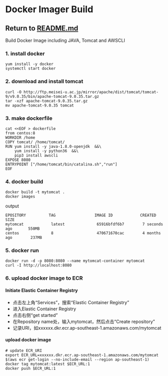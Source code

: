 # Docker Imager Build

## Return to [README.md](README.md)

Build Docker Image including JAVA, Tomcat and AWSCLI

### 1. install docker
```
yum install -y docker
systemctl start docker
```
### 2. download and install tomcat
```
curl -O http://ftp.meisei-u.ac.jp/mirror/apache/dist/tomcat/tomcat-9/v9.0.35/bin/apache-tomcat-9.0.35.tar.gz
tar -xzf apache-tomcat-9.0.35.tar.gz
mv apache-tomcat-9.0.35 tomcat
```
### 3. make dockerfile
```
cat <<EOF > dockerfile
from centos:8
WORKDIR /home
COPY tomcat/ /home/tomcat/
RUN yum install -y java-1.8.0-openjdk  &&\
    yum install -y python36  &&\
    pip3 install awscli
EXPOSE 8080
ENTRYPOINT ["/home/tomcat/bin/catalina.sh","run"]
EOF
```
### 4. docker build
```
docker build -t mytomcat .
docker images
```
output
```
EPOSITORY          TAG                 IMAGE ID            CREATED             SIZE
mytomcat            latest              65916bfdf6b7        7 seconds ago       550MB
centos              8                   470671670cac        4 months ago        237MB
```
### 5. docker run
```
docker run -d -p 8080:8080 --name mytomcat-container mytomcat
curl -I http://localhost:8080
```
### 6. upload docker image to ECR

#### Initiate Elastic Container Registry
- 点击左上角“Services”，搜索“Elastic Container Registry”
- 进入Elastic Container Registry
- 点击右侧“get started”
- 在Repository name处，输入mytomcat，然后点击“Create repository”
- 记录URI，如xxxxxx.dkr.ecr.ap-southeast-1.amazonaws.com/mytomcat

#### upload docker image
```
# update ECR_URI
export ECR_URL=xxxxxx.dkr.ecr.ap-southeast-1.amazonaws.com/mytomcat
$(aws ecr get-login --no-include-email --region ap-southeast-1)
docker tag mytomcat:latest $ECR_URL:1
docker push $ECR_URL:1
```

